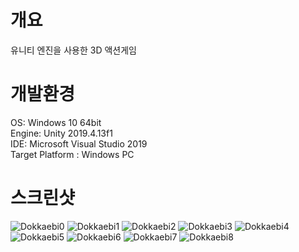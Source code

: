 개요
=============
유니티 엔진을 사용한 3D 액션게임

개발환경
=============
OS: Windows 10 64bit  
Engine: Unity 2019.4.13f1  
IDE: Microsoft Visual Studio 2019  
Target Platform : Windows PC  

스크린샷
=============
![Dokkaebi0](https://user-images.githubusercontent.com/21985507/101010001-84dec500-35a5-11eb-95d8-52786ef64b96.png)
![Dokkaebi1](https://user-images.githubusercontent.com/21985507/101010530-acce2880-35a5-11eb-839e-6349a81b16e3.png)
![Dokkaebi2](https://user-images.githubusercontent.com/21985507/101010574-afc91900-35a5-11eb-92a3-367eccd60180.png)
![Dokkaebi3](https://user-images.githubusercontent.com/21985507/101010613-b2c40980-35a5-11eb-9e85-02d272616fa1.png)
![Dokkaebi4](https://user-images.githubusercontent.com/21985507/101010694-b8b9ea80-35a5-11eb-9b8e-2698a38b3ae9.png)
![Dokkaebi5](https://user-images.githubusercontent.com/21985507/101010719-bb1c4480-35a5-11eb-927d-d98cd5ba417a.png)
![Dokkaebi6](https://user-images.githubusercontent.com/21985507/101010803-c0798f00-35a5-11eb-8fe7-0e95d38bab04.png)
![Dokkaebi7](https://user-images.githubusercontent.com/21985507/101010821-c1aabc00-35a5-11eb-897f-4a0877850810.png)
![Dokkaebi8](https://user-images.githubusercontent.com/21985507/101010843-c2dbe900-35a5-11eb-8a94-2ffde28df777.png)
